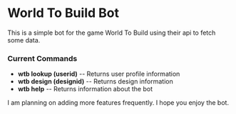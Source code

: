 # World To Build Bot
This is a simple bot for the game World To Build using their api to fetch some data.

### Current Commands
- **wtb lookup (userid)** -- Returns user profile information
- **wtb design (designid)** -- Returns design information
- **wtb help** -- Returns information about the bot

I am planning on adding more features frequently. I hope you enjoy the bot.
